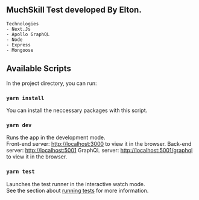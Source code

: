 ## MuchSkill Test developed By Elton.

    Technologies
    - Next.Js
    - Apollo GraphQL
    - Node
    - Express
    - Mongoose

## Available Scripts

In the project directory, you can run:

### `yarn install`

You can install the neccessary packages with this script.

### `yarn dev`

Runs the app in the development mode.<br />
Front-end server: [http://localhost:3000](http://localhost:3000) to view it in the browser.
Back-end server: [http://localhost:5001](http://localhost:5001)
GraphQL server: [http://localhost:5001/graphql](http://localhost:5001/graphql) to view it in the browser.

### `yarn test`

Launches the test runner in the interactive watch mode.<br />
See the section about [running tests](https://facebook.github.io/create-react-app/docs/running-tests) for more information.
